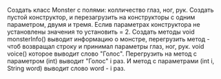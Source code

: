 Создать класс Monster с полями: колличество глаз, ног, рук. Создать пустой конструктор, и перезагрузить на конструкторы с одним параметром, двумя и тремя. Еслив параметрах конструктора не установлены значения то установить = 2. Создать методы void monsterInfo() выводит информацию о монстре, перегрузить метод - чтоб возвращал строку и принимал параметры глаз, ног, рук. void voice() которое выводит слово "Голос". Перегрузить на метод с параметром (int) выводит "Голос" i раз. И метод с параметрами (int i, String word) выводит слово word - i раз.
